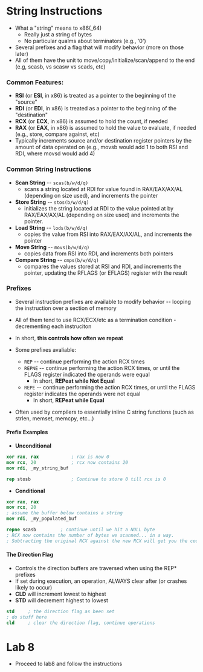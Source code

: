 # String Instructions

* What a "string" means to x86(_64)
    * Really just a string of bytes
    * No particular qualms about terminators (e.g., '0')
* Several prefixes and a flag that will modify behavior (more on those later)
* All of them have the unit to move/copy/initialize/scan/append to the end (e.g, scasb, vs scasw vs scads, etc)

### Common Features:

* **RSI** (or **ESI**, in x86) is treated as a pointer to the beginning of the "source"
* **RDI** (or **EDI**, in x86) is treated as a pointer to the beginning of the "destination"
* **RCX** (or **ECX**, in x86) is assumed to hold the count, if needed
* **RAX** (or **EAX**, in x86) is assumed to hold the value to evaluate, if needed (e.g., store, compare against, etc)
* Typically increments source and/or destination register pointers by the amount of data operated on (e.g., movsb would add 1 to both RSI and RDI, where movsd would add 4)

### Common String Instructions

* **Scan String** -- `scas(b/w/d/q)`
    * scans a string located at RDI for value found in RAX/EAX/AX/AL (depending on size used), and increments the pointer 
* **Store String** -- `stos(b/w/d/q)`
    * initializes the string located at RDI to the value pointed at by RAX/EAX/AX/AL (depending on size used) and increments the pointer. 
* **Load String** -- `lods(b/w/d/q)`
    * copies the value from RSI into RAX/EAX/AX/AL, and increments the pointer
* **Move String** -- `movs(b/w/d/q)`
    * copies data from RSI into RDI, and increments both pointers
* **Compare String** -- `cmps(b/w/d/q)`
    * compares the values stored at RSI and RDI, and increments the pointer, updating the RFLAGS (or EFLAGS) register with the result

### Prefixes

* Several instruction prefixes are available to modify behavior -- looping the instruction over a section of memory
* All of them tend to use RCX/ECX/etc as a termination condition - decrementing each instruciton
* In short, **this controls how often we repeat**

* Some prefixes avaliable:
    * `REP` -- continue performing the action RCX times
    * `REPNE` -- continue performing the action RCX times, or until the FLAGS register indicated the operands were equal
        * In short, **REPeat while Not Equal**
    * `REPE` -- continue performing the action RCX times, or until the FLAGS register indicates the operands were not equal
        * In short, **REPeat while Equal**
* Often used by compilers to essentially inline C string functions (such as strlen, memset, memcpy, etc...)

#### Prefix Examples

* **Unconditional**

```nasm
xor rax, rax            ; rax is now 0
mov rcx, 20             ; rcx now contains 20
mov rdi, _my_string_buf

rep stosb               ; Continue to store 0 till rcx is 0
```

* **Conditional**

```nasm
xor rax, rax
mov rcx, 20
; assume the buffer below contains a string
mov rdi, _my_populated_buf

repne scasb         ; continue until we hit a NULL byte
; RCX now contains the number of bytes we scanned... in a way. 
; Subtracting the original RCX against the new RCX will get you the count
```

#### The Direction Flag

* Controls the direction buffers are traversed when using the REP* prefixes
* If set during execution, an operation, ALWAYS clear after (or crashes likely to occur)
* **CLD** will increment lowest to highest
* **STD** will decrement highest to lowest

```nasm
std     ; the direction flag as been set
; do stuff here
cld     ; clear the direction flag, continue operations
```
# Lab 8

* Proceed to lab8 and follow the instructions